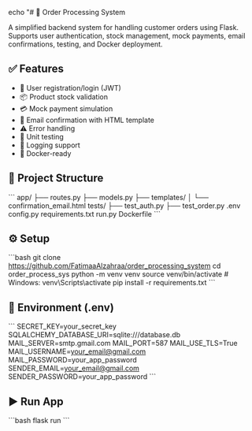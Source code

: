 echo "# 🛒 Order Processing System

A simplified backend system for handling customer orders using Flask. Supports user authentication, stock management, mock payments, email confirmations, testing, and Docker deployment.

## ✅ Features
- 🔐 User registration/login (JWT)
- 📦 Product stock validation
- 💳 Mock payment simulation
- 📧 Email confirmation with HTML template
- ⚠️ Error handling
- 🧪 Unit testing
- 🧾 Logging support
- 🐳 Docker-ready

## 📁 Project Structure
\`\`\`
app/
├── routes.py
├── models.py
├── templates/
│   └── confirmation_email.html
tests/
├── test_auth.py
├── test_order.py
.env
config.py
requirements.txt
run.py
Dockerfile
\`\`\`

## ⚙️ Setup

\`\`\`bash
git clone <https://github.com/FatimaaAlzahraa/order_processing_system>
cd order_process_sys
python -m venv venv
source venv/bin/activate  # Windows: venv\Scripts\activate
pip install -r requirements.txt
\`\`\`

## 🔐 Environment (.env)

\`\`\`
SECRET_KEY=your_secret_key
SQLALCHEMY_DATABASE_URI=sqlite:///database.db
MAIL_SERVER=smtp.gmail.com
MAIL_PORT=587
MAIL_USE_TLS=True
MAIL_USERNAME=your_email@gmail.com
MAIL_PASSWORD=your_app_password
SENDER_EMAIL=your_email@gmail.com
SENDER_PASSWORD=your_app_password
\`\`\`

## ▶️ Run App

\`\`\`bash
flask run
\`\`\`



